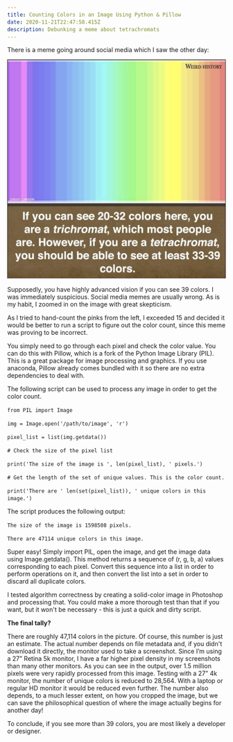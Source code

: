 ```yaml
---
title: Counting Colors in an Image Using Python & Pillow
date: 2020-11-21T22:47:58.415Z
description: Debunking a meme about tetrachromats
---
```

There is a meme going around social media which I saw the other day:

![](color_screenshot.png)

Supposedly, you have highly advanced vision if you can see 39 colors. I was immediately suspicious. Social media memes are usually wrong. As is my habit, I zoomed in on the image with great skepticism.

As I tried to hand-count the pinks from the left, I exceeded 15 and decided it would be better to run a script to figure out the color count, since this meme was proving to be incorrect.

You simply need to go through each pixel and check the color value. You can do this with Pillow, which is a fork of the Python Image Library (PIL). This is a great package for image processing and graphics. If you use anaconda, Pillow already comes bundled with it so there are no extra dependencies to deal with.

The following script can be used to process any image in order to get the color count.

`from PIL import Image`

`img = Image.open('/path/to/image', 'r')`

`pixel_list = list(img.getdata())`

`# Check the size of the pixel list`

`print('The size of the image is ', len(pixel_list), ' pixels.')`

`# Get the length of the set of unique values. This is the color count.`

`print('There are ' len(set(pixel_list)), ' unique colors in this image.')`

The script produces the following output:

`The size of the image is 1598508 pixels.`

`There are 47114 unique colors in this image.`

Super easy! Simply import PIL, open the image, and get the image data using Image.getdata(). This method returns a sequence of (r, g, b, a) values corresponding to each pixel. Convert this sequence into a list in order to perform operations on it, and then convert the list into a set in order to discard all duplicate colors.

I tested algorithm correctness by creating a solid-color image in Photoshop and processing that. You could make a more thorough test than that if you want, but it won't be necessary - this is just a quick and dirty script.

**The final tally?**

There are roughly 47,114 colors in the picture. Of course, this number is just an estimate. The actual number depends on file metadata and, if you didn't download it directly, the monitor used to take a screenshot. Since I’m using a 27” Retina 5k monitor, I have a far higher pixel density in my screenshots than many other monitors. As you can see in the output, over 1.5 million pixels were very rapidly processed from this image. Testing with a 27” 4k monitor, the number of unique colors is reduced to 28,564. With a laptop or regular HD monitor it would be reduced even further. The number also depends, to a much lesser extent, on how you cropped the image, but we can save the philosophical question of where the image actually begins for another day! 

To conclude, if you see more than 39 colors, you are most likely a developer or designer.